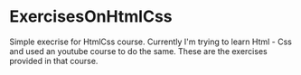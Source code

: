 # ExercisesOnHtmlCss
Simple execrise for HtmlCss course.
Currently I'm trying to learn Html - Css and used an youtube course to  do the same.
These are the exercises provided in that course.
